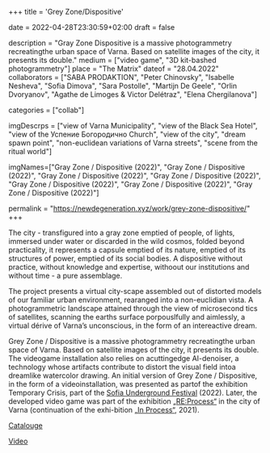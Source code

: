 +++
title = 'Grey Zone/Dispositive'

date = 2022-04-28T23:30:59+02:00
draft = false

description = "Gray Zone Dispositive is a massive photogrammetry recreatingthe urban space of Varna. Based on satellite images of the city, it presents its double."
medium = ["video game", "3D kit-bashed photogrammetry"]
place = "The Matrix"
dateof = "28.04.2022"
collaborators = ["SABA PRODAKTION", "Peter Chinovsky", "Isabelle Nesheva", "Sofia Dimova", "Sara Postolle", "Martijn De Geele", "Orlin Dvoryanov", "Agathe de Limoges & Victor Delétraz", "Elena Chergilanova"]

categories = ["collab"]

imgDescrps = ["view of Varna Municipality", "view of the Black Sea Hotel", "view of the Успение Богородично Church", "view of the city", "dream spawn point", "non-euclidean variations of Varna streets", "scene from the ritual world"]

imgNames=["Gray Zone / Dispositive (2022)", "Gray Zone / Dispositive (2022)", "Gray Zone / Dispositive (2022)", "Gray Zone / Dispositive (2022)", "Gray Zone / Dispositive (2022)", "Gray Zone / Dispositive (2022)", "Gray Zone / Dispositive (2022)"]

permalink = "https://newdegeneration.xyz/work/grey-zone-dispositive/"
+++

The city - transfigured into a gray zone emptied of people, of lights, immersed under water or discarded in the wild cosmos, folded beyond practicality, it represents a capsule emptied of its nature, emptied of its structures of power, emptied of its social bodies. A dispositive without practice, without knowledge and expertise, withoout our institutions and without time - a pure assemblage. 

The project presents a virtual city-scape assembled out of distorted models of our familiar urban environment, rearanged into a non-euclidian vista. A photogrammetric landscape attained through the view of microsecond tics of satellites, scanning the earths surface porpouslfully and aimlessly, a virtual dérive of Varna’s unconscious, in the form of an intereactive dream.

Grey Zone / Dispositive is a massive photogrammetry recreatingthe urban space of Varna. Based on satellite images of the city, it presents its double. The videogame installation also relies on acuttingedge AI-denoiser, a technology whose artifacts contribute to distort the visual field intoa dreamlike watercolor drawing. An initial version of Grey Zone / Dispositive, in the form of a videoinstallation, was presented as partof the exhibition Temporary Crisis, part of the [Sofia Underground Festival](https://sofiaunderground.com/%d0%b0%d1%80%d1%85%d0%b8%d0%b2/su-x0xx/) (2022). Later, the developed video game was part of the exhibition [„RE:Process“](https://newdegeneration.xyz/work/re-process/) in the city of Varna (continuation of the exhi-bition [„In Process“](https://newdegeneration.xyz/work/in-process/), 2021).

[Catalouge](https://openartfiles.bg/bg/files/download/2766/221207-115215_TEMPORARY%20CRISIS%20PROGRAM.pdf)

[Video](https://www.youtube.com/watch?v=EKn5Dzx3NxA)
